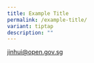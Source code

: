 ```yaml
---
title: Example Title
permalink: /example-title/
variant: tiptap
description: ""
---
```

<p><a href="mailto:jinhui@open.gov.sg" rel="noopener noreferrer nofollow" target="_blank">jinhui@open.gov.sg</a> 
</p>